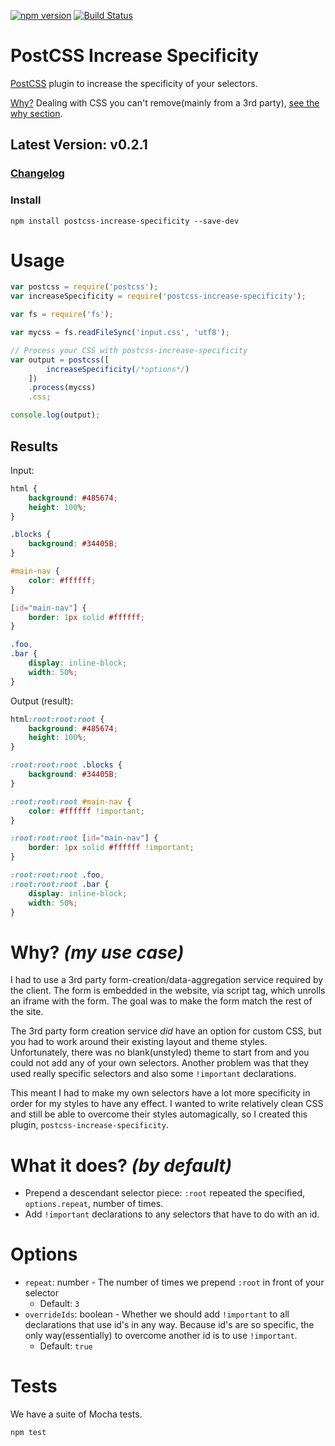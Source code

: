 [![npm version](https://badge.fury.io/js/postcss-increase-specificity.svg)](http://badge.fury.io/js/postcss-increase-specificity) [![Build Status](https://travis-ci.org/MadLittleMods/postcss-increase-specificity.svg)](https://travis-ci.org/MadLittleMods/postcss-increase-specificity)

# PostCSS Increase Specificity

[PostCSS](https://github.com/postcss/postcss) plugin to increase the specificity of your selectors.

[Why?](#why) Dealing with CSS you can't remove(mainly from a 3rd party), [see the why section](#why). 

## Latest Version: v0.2.1

### [Changelog](https://github.com/MadLittleMods/postcss-increase-specificity/blob/master/CHANGELOG.md)

### Install

`npm install postcss-increase-specificity --save-dev`

# Usage

```js
var postcss = require('postcss');
var increaseSpecificity = require('postcss-increase-specificity');

var fs = require('fs');

var mycss = fs.readFileSync('input.css', 'utf8');

// Process your CSS with postcss-increase-specificity
var output = postcss([
        increaseSpecificity(/*options*/)
    ])
    .process(mycss)
    .css;

console.log(output);
```


## Results

Input:

```css
html {
	background: #485674;
	height: 100%;
}

.blocks {
	background: #34405B;
}

#main-nav {
	color: #ffffff;
}

[id="main-nav"] {
	border: 1px solid #ffffff;
}

.foo,
.bar {
	display: inline-block;
	width: 50%;
}

```

Output (result):

```css
html:root:root:root {
	background: #485674;
	height: 100%;
}

:root:root:root .blocks {
	background: #34405B;
}

:root:root:root #main-nav {
	color: #ffffff !important;
}

:root:root:root [id="main-nav"] {
	border: 1px solid #ffffff !important;
}

:root:root:root .foo,
:root:root:root .bar {
	display: inline-block;
	width: 50%;
}

```


# Why? *(my use case)*

I had to use a 3rd party form-creation/data-aggregation service required by the client. The form is embedded in the website, via script tag, which unrolls an iframe with the form. The goal was to make the form match the rest of the site. 

The 3rd party form creation service *did* have an option for custom CSS, but you had to work around their existing layout and theme styles. Unfortunately, there was no blank(unstyled) theme to start from and you could not add any of your own selectors. Another problem was that they used really specific selectors and also some `!important` declarations.

This meant I had to make my own selectors have a lot more specificity in order for my styles to have any effect. I wanted to write relatively clean CSS and still be able to overcome their styles automagically, so I created this plugin, `postcss-increase-specificity`.


# What it does? *(by default)*

 - Prepend a descendant selector piece: `:root` repeated the specified, `options.repeat`, number of times.
 - Add `!important` declarations to any selectors that have to do with an id.



# Options

 - `repeat`: number - The number of times we prepend `:root` in front of your selector
 	 - Default: `3`
 - `overrideIds`: boolean - Whether we should add `!important` to all declarations that use id's in any way. Because id's are so specific, the only way(essentially) to overcome another id is to use `!important`.
 	 - Default: `true`


# Tests

We have a suite of Mocha tests.

`npm test`




